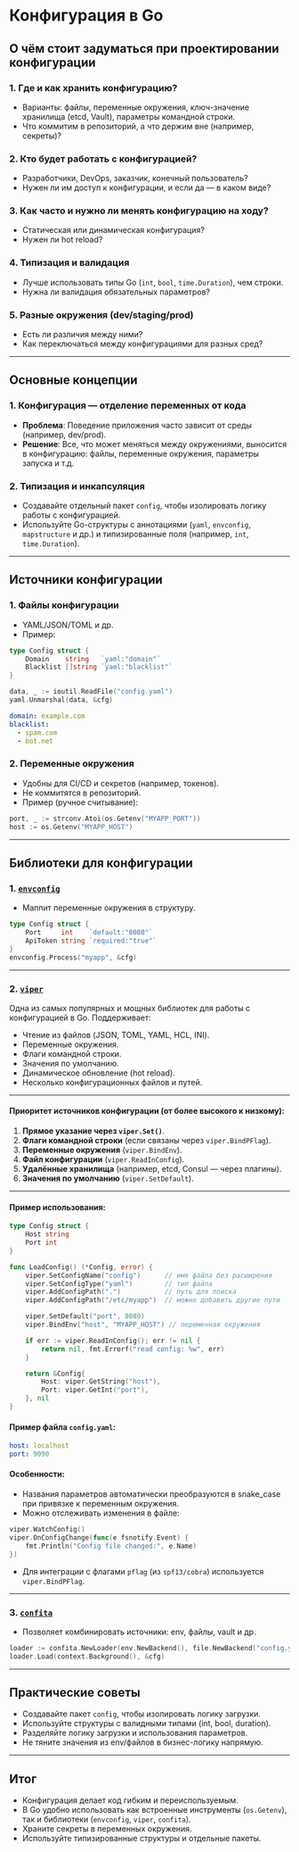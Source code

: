# Конфигурация в Go

## О чём стоит задуматься при проектировании конфигурации

### 1. Где и как хранить конфигурацию?
- Варианты: файлы, переменные окружения, ключ-значение хранилища (etcd, Vault), параметры командной строки.
- Что коммитим в репозиторий, а что держим вне (например, секреты)?

### 2. Кто будет работать с конфигурацией?
- Разработчики, DevOps, заказчик, конечный пользователь?
- Нужен ли им доступ к конфигурации, и если да — в каком виде?

### 3. Как часто и нужно ли менять конфигурацию на ходу?
- Статическая или динамическая конфигурация?
- Нужен ли hot reload?

### 4. Типизация и валидация
- Лучше использовать типы Go (`int`, `bool`, `time.Duration`), чем строки.
- Нужна ли валидация обязательных параметров?

### 5. Разные окружения (dev/staging/prod)
- Есть ли различия между ними?
- Как переключаться между конфигурациями для разных сред?

---

## Основные концепции

### 1. Конфигурация — отделение переменных от кода
- **Проблема**: Поведение приложения часто зависит от среды (например, dev/prod).
- **Решение**: Все, что может меняться между окружениями, выносится в конфигурацию: файлы, переменные окружения, параметры запуска и т.д.

### 2. Типизация и инкапсуляция
- Создавайте отдельный пакет `config`, чтобы изолировать логику работы с конфигурацией.
- Используйте Go-структуры с аннотациями (`yaml`, `envconfig`, `mapstructure` и др.) и типизированные поля (например, `int`, `time.Duration`).

---

## Источники конфигурации

### 1. Файлы конфигурации
- YAML/JSON/TOML и др.
- Пример:
```go
type Config struct {
    Domain    string   `yaml:"domain"`
    Blacklist []string `yaml:"blacklist"`
}

data, _ := ioutil.ReadFile("config.yaml")
yaml.Unmarshal(data, &cfg)
```

```yaml
domain: example.com
blacklist:
  - spam.com
  - bot.net
```

### 2. Переменные окружения
- Удобны для CI/CD и секретов (например, токенов).
- Не коммитятся в репозиторий.
- Пример (ручное считывание):
```go
port, _ := strconv.Atoi(os.Getenv("MYAPP_PORT"))
host := os.Getenv("MYAPP_HOST")
```

---


## Библиотеки для конфигурации

### 1. [`envconfig`](https://github.com/kelseyhightower/envconfig)
- Маппит переменные окружения в структуру.
```go
type Config struct {
    Port     int    `default:"8080"`
    ApiToken string `required:"true"`
}
envconfig.Process("myapp", &cfg)
```

---

### 2. [`viper`](https://github.com/spf13/viper)

Одна из самых популярных и мощных библиотек для работы с конфигурацией в Go. Поддерживает:

- Чтение из файлов (JSON, TOML, YAML, HCL, INI).
- Переменные окружения.
- Флаги командной строки.
- Значения по умолчанию.
- Динамическое обновление (hot reload).
- Несколько конфигурационных файлов и путей.

---

#### Приоритет источников конфигурации (от более высокого к низкому):
1. **Прямое указание через `viper.Set()`**.
2. **Флаги командной строки** (если связаны через `viper.BindPFlag`).
3. **Переменные окружения** (`viper.BindEnv`).
4. **Файл конфигурации** (`viper.ReadInConfig`).
5. **Удалённые хранилища** (например, etcd, Consul — через плагины).
6. **Значения по умолчанию** (`viper.SetDefault`).

---

#### Пример использования:
```go
type Config struct {
    Host string
    Port int
}

func LoadConfig() (*Config, error) {
    viper.SetConfigName("config")      // имя файла без расширения
    viper.SetConfigType("yaml")        // тип файла
    viper.AddConfigPath(".")           // путь для поиска
    viper.AddConfigPath("/etc/myapp")  // можно добавить другие пути

    viper.SetDefault("port", 8080)
    viper.BindEnv("host", "MYAPP_HOST") // переменная окружения

    if err := viper.ReadInConfig(); err != nil {
        return nil, fmt.Errorf("read config: %w", err)
    }

    return &Config{
        Host: viper.GetString("host"),
        Port: viper.GetInt("port"),
    }, nil
}
```


#### Пример файла `config.yaml`:
```yaml
host: localhost
port: 9090
```



#### Особенности:
- Названия параметров автоматически преобразуются в snake_case при привязке к переменным окружения.
- Можно отслеживать изменения в файле:
```go
viper.WatchConfig()
viper.OnConfigChange(func(e fsnotify.Event) {
    fmt.Println("Config file changed:", e.Name)
})
```

- Для интеграции с флагами `pflag` (из `spf13/cobra`) используется `viper.BindPFlag`.

---

### 3. [`confita`](https://github.com/heetch/confita)
- Позволяет комбинировать источники: env, файлы, vault и др.
```go
loader := confita.NewLoader(env.NewBackend(), file.NewBackend("config.yaml"))
loader.Load(context.Background(), &cfg)
```

---

## Практические советы

- Создавайте пакет `config`, чтобы изолировать логику загрузки.
- Используйте структуры с валидными типами (int, bool, duration).
- Разделяйте логику загрузки и использования параметров.
- Не тяните значения из env/файлов в бизнес-логику напрямую.

---

## Итог
- Конфигурация делает код гибким и переиспользуемым.
- В Go удобно использовать как встроенные инструменты (`os.Getenv`), так и библиотеки (`envconfig`, `viper`, `confita`).
- Храните секреты в переменных окружения.
- Используйте типизированные структуры и отдельные пакеты.
